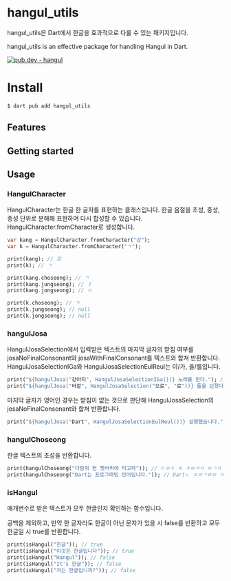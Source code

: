 # hangul_utils
hangul_utils은 Dart에서 한글을 효과적으로 다룰 수 있는 패키지입니다.

hangul_utils is an effective package for handling Hangul in Dart.

[![pub.dev - hangul](https://img.shields.io/badge/pub.dev-hangul-2ea44f)](https://pub.dev/packages/hangul)


# Install

```sh
$ dart pub add hangul_utils
```

## Features

## Getting started

## Usage

### HangulCharacter
HangulCharacter는 한글 한 글자를 표현하는 클래스입니다. 한글 음절을 초성, 중성, 종성 단위로 분해해 표현하며 다시 합성할 수 있습니다.
HangulCharacter.fromCharacter로 생성합니다.

```dart
var kang = HangulCharacter.fromCharacter("강");
var k = HangulCharacter.fromCharacter("ㄱ");

print(kang); // 강
print(k); // ㄱ

print(kang.choseong); // ㄱ
print(kang.jungseong); // ㅏ
print(kang.jongseong); // ㅇ

print(k.choseong); // ㄱ
print(k.jungseong); // null
print(k.jongseong); // null
```

### hangulJosa
HangulJosaSelection에서 입력받은 텍스트의 마지막 글자의 받침 여부를 josaNoFinalConsonant와 josaWithFinalConsonant를 텍스트와 합쳐 반환합니다. HangulJosaSelectionIGa와 HangulJosaSelectionEulReul는 이/가, 을/를입니다.

```dart
print("${hangulJosa("강아지", HangulJosaSelectionIGa())} 노래를 한다."); // 강아지가 노래를 한다.
print("${hangulJosa("바깥", HangulJosaSelection("으로", "로"))} 돌을 던졌다."); // 바깥으로 돌을 던졌다.
```

마지막 글자가 영어인 경우는 받침이 없는 것으로 판단해 HangulJosaSelection의 josaNoFinalConsonant와 합쳐 반환합니다.

```dart
print("${hangulJosa("Dart", HangulJosaSelectionEulReul())} 실행했습니다."); // Dart를 실행했습니다.
```

### hangulChoseong
한글 텍스트의 초성을 반환합니다.

```dart
print(hangulChoseong("다람쥐 헌 쳇바퀴에 타고파")); // ㄷㄹㅈ ㅎ ㅊㅂㅋㅇ ㅌㄱㅍ
print(hangulChoseong("Dart는 프로그래밍 언어입니다.")); // Dartㄴ ㅍㄹㄱㄹㅁ ㅇㅇㅇㄴㄷ.
```


### isHangul
매개변수로 받은 텍스트가 모두 한글인지 확인하는 함수입니다.

공백을 제외하고, 만약 한 글자라도 한글이 아닌 문자가 있을 시 false를 반환하고 모두 한글일 시 true를 반환합니다.

```dart
print(isHangul("한글")); // true
print(isHangul("이것은 한글입니다")); // true
print(isHangul("Hangul")); // false
print(isHangul("It's 한글")); // false
print(isHangul("저는 한글입니까?")); // false
```